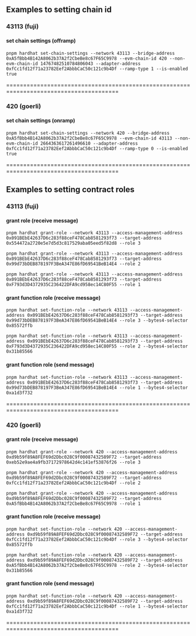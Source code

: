 ## Examples to setting chain id

### 43113 (fuji)

#### set chain settings (offramp)

```shell
pnpm hardhat set-chain-settings --network 43113 --bridge-address 0xA5fBbb4B142A8062b37A2f2CbeBe8c67F65C9978 --evm-chain-id 420 --non-evm-chain-id 14767482510784806043 --adapter-address 0xfCc1fd12f71a23782Eef2AbbbCaC50c121c9b4Df --ramp-type 1 --is-enabled true
```

=======================================================================================

### 420 (goerli)

#### set chain settings (onramp)

```shell
pnpm hardhat set-chain-settings --network 420 --bridge-address 0xA5fBbb4B142A8062b37A2f2CbeBe8c67F65C9978 --evm-chain-id 43113 --non-evm-chain-id 2664363617261496610 --adapter-address 0xfCc1fd12f71a23782Eef2AbbbCaC50c121c9b4Df --ramp-type 0 --is-enabled true
```

=======================================================================================


## Examples to setting contract roles

### 43113 (fuji)

#### grant role (receive message)

```shell
pnpm hardhat grant-role --network 43113 --access-management-address 0x091BEbE42637D6c283f88ceF478Cab8581293f73 --target-address 0x554472a2720e5e7d5d3c817529aba05eed5f82d8 --role 3

pnpm hardhat grant-role --network 43113 --access-management-address 0x091BEbE42637D6c283f88ceF478Cab8581293f73 --target-address 0x99d73bDEB878197F3BeA347E86fD69541BeB14E4 --role 2

pnpm hardhat grant-role --network 43113 --access-management-address 0x091BEbE42637D6c283f88ceF478Cab8581293f73 --target-address 0xF793d3D4372935C236422DFA9cd958ec14C80F55 --role 1
```

#### grant function role (receive message)

```shell
pnpm hardhat set-function-role --network 43113 --access-management-address 0x091BEbE42637D6c283f88ceF478Cab8581293f73 --target-address 0x99d73bDEB878197F3BeA347E86fD69541BeB14E4 --role 3 --bytes4-selector 0x85572ffb

pnpm hardhat set-function-role --network 43113 --access-management-address 0x091BEbE42637D6c283f88ceF478Cab8581293f73 --target-address 0xF793d3D4372935C236422DFA9cd958ec14C80F55 --role 2 --bytes4-selector 0x31b85566
```

#### grant function role (send message)

```shell
pnpm hardhat set-function-role --network 43113 --access-management-address 0x091BEbE42637D6c283f88ceF478Cab8581293f73 --target-address 0x99d73bDEB878197F3BeA347E86fD69541BeB14E4 --role 1 --bytes4-selector 0xa1d3f732
```

=======================================================================================

### 420 (goerli)

#### grant role (receive message)

```shell
pnpm hardhat grant-role --network 420 --access-management-address 0xd9b59f89A8FEF69d2Dbc028C9f00087432589F72 --target-address 0xeb52e9ae4a9fb37172978642d4c141ef53876f26 --role 3

pnpm hardhat grant-role --network 420 --access-management-address 0xd9b59f89A8FEF69d2Dbc028C9f00087432589F72 --target-address 0xfCc1fd12f71a23782Eef2AbbbCaC50c121c9b4Df --role 2

pnpm hardhat grant-role --network 420 --access-management-address 0xd9b59f89A8FEF69d2Dbc028C9f00087432589F72 --target-address 0xA5fBbb4B142A8062b37A2f2CbeBe8c67F65C9978 --role 1

```

#### grant function role (receive message)

```shell
pnpm hardhat set-function-role --network 420 --access-management-address 0xd9b59f89A8FEF69d2Dbc028C9f00087432589F72 --target-address 0xfCc1fd12f71a23782Eef2AbbbCaC50c121c9b4Df --role 3 --bytes4-selector 0x85572ffb

pnpm hardhat set-function-role --network 420 --access-management-address 0xd9b59f89A8FEF69d2Dbc028C9f00087432589F72 --target-address 0xA5fBbb4B142A8062b37A2f2CbeBe8c67F65C9978 --role 2 --bytes4-selector 0x31b85566
```

#### grant function role (send message)

```shell
pnpm hardhat set-function-role --network 420 --access-management-address 0xd9b59f89A8FEF69d2Dbc028C9f00087432589F72 --target-address 0xfCc1fd12f71a23782Eef2AbbbCaC50c121c9b4Df --role 1 --bytes4-selector 0xa1d3f732
```

=======================================================================================

